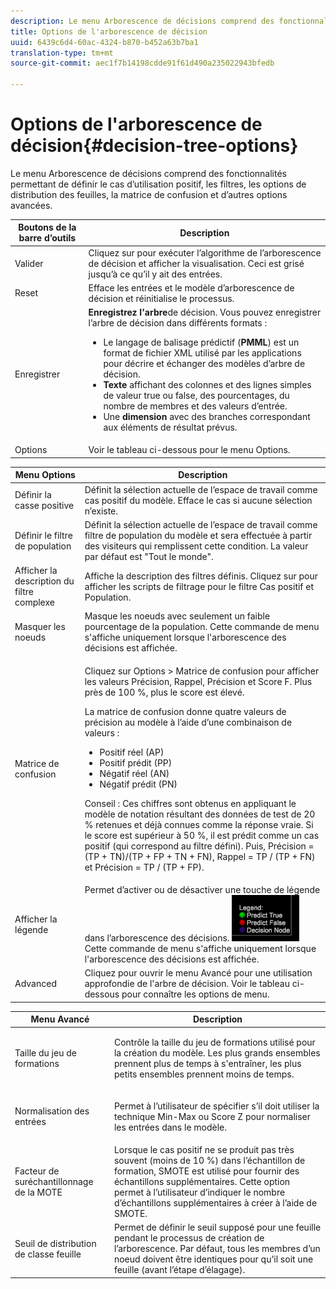 ```yaml
---
description: Le menu Arborescence de décisions comprend des fonctionnalités permettant de définir le cas d’utilisation positif, les filtres, les options de distribution des feuilles, la matrice de confusion et d’autres options avancées.
title: Options de l'arborescence de décision
uuid: 6439c6d4-60ac-4324-b870-b452a63b7ba1
translation-type: tm+mt
source-git-commit: aec1f7b14198cdde91f61d490a235022943bfedb

---
```



# Options de l&#39;arborescence de décision{#decision-tree-options}

Le menu Arborescence de décisions comprend des fonctionnalités permettant de définir le cas d’utilisation positif, les filtres, les options de distribution des feuilles, la matrice de confusion et d’autres options avancées.

<table id="table_0CBCCB0856E2469EBE8846B413CAB114"> 
 <thead> 
  <tr> 
   <th colname="col1" class="entry"> Boutons de la barre d’outils </th> 
   <th colname="col2" class="entry"> Description </th> 
  </tr>
 </thead>
 <tbody> 
  <tr> 
   <td colname="col1"> Valider </td> 
   <td colname="col2"> Cliquez sur pour exécuter l’algorithme de l’arborescence de décision et afficher la visualisation. Ceci est grisé jusqu’à ce qu’il y ait des entrées. </td> 
  </tr> 
  <tr> 
   <td colname="col1"> Reset </td> 
   <td colname="col2"> Efface les entrées et le modèle d’arborescence de décision et réinitialise le processus. </td> 
  </tr> 
  <tr> 
   <td colname="col1"> Enregistrer </td> 
   <td colname="col2"><b>Enregistrez l'arbre</b>de décision. Vous pouvez enregistrer l’arbre de décision dans différents formats : 
    <ul id="ul_F7C7836C06D64912893113E8EEA05704"> 
     <li id="li_D2D8451A679243F1BC67C3B80CA5F83F">Le langage de balisage prédictif (<b>PMML</b>) est un format de fichier XML utilisé par les applications pour décrire et échanger des modèles d’arbre de décision. </li> 
     <li id="li_88C4B3E050CA4EFC9B7FA8BD446A9C55"><b>Texte</b> affichant des colonnes et des lignes simples de valeur true ou false, des pourcentages, du nombre de membres et des valeurs d’entrée. </li> 
     <li id="li_3F871B88F3FA41E9B95EFF5A181E3D57">Une <b>dimension</b> avec des branches correspondant aux éléments de résultat prévus. </li> 
    </ul> </td> 
  </tr> 
  <tr> 
   <td colname="col1"> Options </td> 
   <td colname="col2"> Voir le tableau ci-dessous pour le menu Options. </td> 
  </tr> 
 </tbody> 
</table>

<table id="table_24D84440D0354C70928E8927624DB255"> 
 <thead> 
  <tr> 
   <th colname="col1" class="entry"> Menu Options </th> 
   <th colname="col2" class="entry"> Description </th> 
  </tr>
 </thead>
 <tbody> 
  <tr> 
   <td colname="col1"> Définir la casse positive </td> 
   <td colname="col2"> Définit la sélection actuelle de l’espace de travail comme cas positif du modèle. Efface le cas si aucune sélection n’existe. </td> 
  </tr> 
  <tr> 
   <td colname="col1"> Définir le filtre de population </td> 
   <td colname="col2"> Définit la sélection actuelle de l’espace de travail comme filtre de population du modèle et sera effectuée à partir des visiteurs qui remplissent cette condition. La valeur par défaut est "Tout le monde". </td> 
  </tr> 
  <tr> 
   <td colname="col1"> Afficher la description du filtre complexe </td> 
   <td colname="col2"> Affiche la description des filtres définis. Cliquez sur pour afficher les scripts de filtrage pour le filtre Cas positif et Population. </td> 
  </tr> 
  <tr> 
   <td colname="col1"> Masquer les noeuds </td> 
   <td colname="col2"> Masque les noeuds avec seulement un faible pourcentage de la population. Cette commande de menu s'affiche uniquement lorsque l'arborescence des décisions est affichée. </td> 
  </tr> 
  <tr> 
   <td colname="col1"> Matrice de confusion </td> 
   <td colname="col2"> <p>Cliquez sur <span class="uicontrol"> Options</span> &gt; Matrice <span class="uicontrol"></span> de confusion pour afficher les valeurs Précision, Rappel, Précision et Score F. Plus près de 100 %, plus le score est élevé. </p> <p>La matrice de confusion donne quatre valeurs de précision au modèle à l’aide d’une combinaison de valeurs : 
     <ul id="ul_D9D512F5D74B44BDBD27B1912DF4CB02"> 
      <li id="li_28C541DF1CB543FEAF2D13C2F329DB52">Positif réel (AP) </li> 
      <li id="li_56233006A1544D95A72CE096CA55C1E6">Positif prédit (PP) </li> 
      <li id="li_375FB2D6A0A3418A9AD377C9EBB65386">Négatif réel (AN) </li> 
      <li id="li_07A5D23A36BA4D448C25C1414836EB8E">Négatif prédit (PN) </li> 
     </ul> </p> <p>Conseil :  Ces chiffres sont obtenus en appliquant le modèle de notation résultant des données de test de 20 % retenues et déjà connues comme la réponse vraie. Si le score est supérieur à 50 %, il est prédit comme un cas positif (qui correspond au filtre défini). Puis, Précision = (TP + TN)/(TP + FP + TN + FN), Rappel = TP / (TP + FN) et Précision = TP / (TP + FP). </p> </td> 
  </tr> 
  <tr> 
   <td colname="col1"> Afficher la légende </td> 
   <td colname="col2">Permet d’activer ou de désactiver une touche de légende dans l’arborescence des décisions. <img placement="break" id="image_D5B9415A48C04619955BD96970F720A1" src="assets/decison_tree_legend.png" />Cette commande de menu s'affiche uniquement lorsque l'arborescence des décisions est affichée. </td> 
  </tr> 
  <tr> 
   <td colname="col1"> Advanced </td> 
   <td colname="col2"> Cliquez pour ouvrir le menu Avancé pour une utilisation approfondie de l'arbre de décision. Voir le tableau ci-dessous pour connaître les options de menu. </td> 
  </tr> 
 </tbody> 
</table>

<table id="table_91E4A74BFB224ABD889147324AC2910F"> 
 <thead> 
  <tr> 
   <th colname="col1" class="entry"> Menu Avancé </th> 
   <th colname="col2" class="entry"> Description </th> 
  </tr>
 </thead>
 <tbody> 
  <tr> 
   <td colname="col1"> Taille du jeu de formations </td> 
   <td colname="col2"> <p>Contrôle la taille du jeu de formations utilisé pour la création du modèle. Les plus grands ensembles prennent plus de temps à s'entraîner, les plus petits ensembles prennent moins de temps. </p> </td> 
  </tr> 
  <tr> 
   <td colname="col1"> Normalisation des entrées </td> 
   <td colname="col2"> <p> Permet à l’utilisateur de spécifier s’il doit utiliser la technique Min-Max ou Score Z pour normaliser les entrées dans le modèle. </p> </td> 
  </tr> 
  <tr> 
   <td colname="col1"> Facteur de suréchantillonnage de la MOTE </td> 
   <td colname="col2"> Lorsque le cas positif ne se produit pas très souvent (moins de 10 %) dans l’échantillon de formation, SMOTE est utilisé pour fournir des échantillons supplémentaires. Cette option permet à l’utilisateur d’indiquer le nombre d’échantillons supplémentaires à créer à l’aide de SMOTE. </td> 
  </tr> 
  <tr> 
   <td colname="col1"> Seuil de distribution de classe feuille </td> 
   <td colname="col2"> Permet de définir le seuil supposé pour une feuille pendant le processus de création de l’arborescence. Par défaut, tous les membres d’un noeud doivent être identiques pour qu’il soit une feuille (avant l’étape d’élagage). </td> 
  </tr> 
 </tbody> 
</table>

